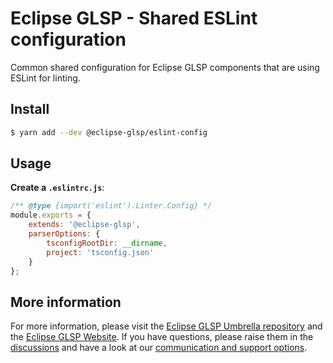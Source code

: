# Eclipse GLSP - Shared ESLint configuration

Common shared configuration for Eclipse GLSP components that are using ESLint for linting.

## Install

```bash
$ yarn add --dev @eclipse-glsp/eslint-config
```

## Usage

**Create a `.eslintrc.js`**:

```javascript
/** @type {import('eslint').Linter.Config} */
module.exports = {
    extends: '@eclipse-glsp',
    parserOptions: {
        tsconfigRootDir: __dirname,
        project: 'tsconfig.json'
    }
};
```

## More information

For more information, please visit the [Eclipse GLSP Umbrella repository](https://github.com/eclipse-glsp/glsp) and the [Eclipse GLSP Website](https://www.eclipse.org/glsp/). If you have questions, please raise them in the [discussions](https://github.com/eclipse-glsp/glsp/discussions) and have a look at our [communication and support options](https://www.eclipse.org/glsp/contact/).

